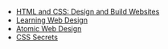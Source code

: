 * [HTML and CSS: Design and Build Websites](http://www.htmlandcssbook.com/)
* [Learning Web Design](https://www.oreilly.com/library/view/learning-web-design/9781491960196/)
* [Atomic Web Design](http://atomicdesign.bradfrost.com/)
* [CSS Secrets](http://shop.oreilly.com/product/0636920031123.do)
